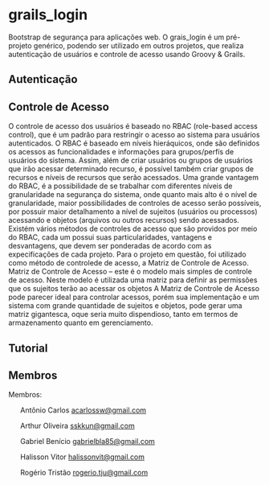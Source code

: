 grails_login
============

Bootstrap de segurança para aplicações web. O grais_login é um pré-projeto genérico, podendo ser utilizado em outros projetos, que realiza autenticação de usuários e controle de acesso usando Groovy & Grails.

<h2>Autenticação</h2>

<h2>Controle de Acesso</h2>

O controle de acesso dos usuários é baseado no RBAC (role-based access control), que é um padrão para restringir o acesso ao sistema para usuários autenticados. O RBAC é baseado em níveis hieráquicos, onde são definidos os acessos as funcionalidades e informações para grupos/perfís de usuários do sistema. Assim, além de criar usuários ou grupos de usuários que irão acessar determinado recurso, é possível também criar grupos de recursos e níveis de recursos que serão acessados.
Uma grande vantagem do RBAC, é a possibilidade de se trabalhar com diferentes níveis de granularidade na segurança do sistema, onde quanto mais alto é o nível de granularidade, maior possibilidades de controles de acesso serão possíveis, por possuir maior detalhamento a nível de sujeitos (usuários ou processos) acessando e objetos (arquivos ou outros recursos) sendo acessados.
Existém vários métodos de controles de acesso que são providos por meio do RBAC, cada um possui suas particularidades, vantagens e desvantagens, que devem ser ponderadas de acordo com as expecificações de cada projeto. Para o projeto em questão, foi utilizado como método de controlede de acesso, a Matriz de Controle de Acesso.
Matriz de Controle de Acesso –  este é o modelo mais simples de controle de acesso. Neste modelo é utilizada uma matriz para definir as permissões que os sujeitos terão ao acessar os objetos
A Matriz de Controle de Acesso pode parecer ideal para controlar acessos, porém sua implementação e um sistema com grande quantidade de sujeitos e objetos, pode gerar uma matriz gigantesca, oque seria muito dispendioso, tanto em termos de armazenamento quanto em gerenciamento.


<h2>Tutorial</h2>


<h2>Membros</h2>

Membros: <ol/>Antônio Carlos <acarlossw@gmail.com></ol>
         <ol/>Arthur Oliveira <sskkun@gmail.com></ol>
         <ol/>Gabriel Benício <gabrielbla85@gmail.com></ol>
         <ol/>Halisson Vitor <halissonvit@gmail.com></ol>
         <ol/>Rogério Tristão <rogerio.tju@gmail.com> </ol>
